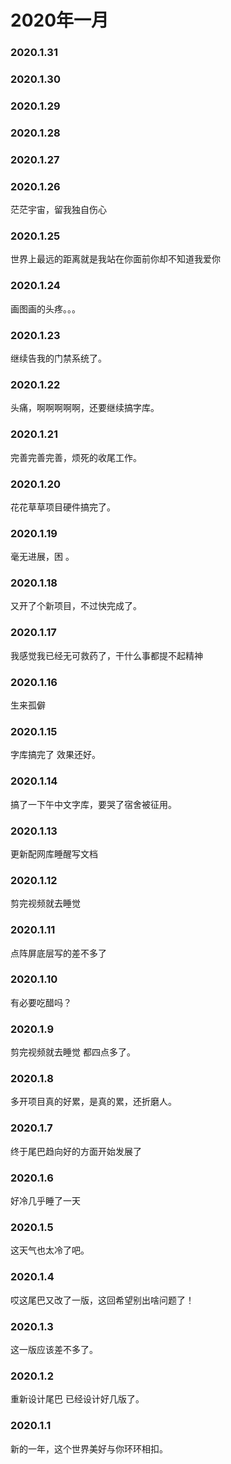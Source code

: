# 2020年一月

### 2020.1.31
### 2020.1.30 
### 2020.1.29 
### 2020.1.28 
### 2020.1.27
### 2020.1.26 
茫茫宇宙，留我独自伤心
### 2020.1.25 
世界上最远的距离就是我站在你面前你却不知道我爱你
### 2020.1.24 
画图画的头疼。。。
### 2020.1.23 
继续告我的门禁系统了。
### 2020.1.22 
头痛，啊啊啊啊啊，还要继续搞字库。
### 2020.1.21
完善完善完善，烦死的收尾工作。 
### 2020.1.20 
花花草草项目硬件搞完了。
### 2020.1.19
毫无进展，困 。 
### 2020.1.18
又开了个新项目，不过快完成了。
### 2020.1.17  
我感觉我已经无可救药了，干什么事都提不起精神
### 2020.1.16
生来孤僻
### 2020.1.15
字库搞完了 效果还好。
### 2020.1.14
搞了一下午中文字库，要哭了宿舍被征用。
### 2020.1.13
更新配网库睡醒写文档
### 2020.1.12
剪完视频就去睡觉
### 2020.1.11
点阵屏底层写的差不多了
### 2020.1.10
有必要吃醋吗？
### 2020.1.9
剪完视频就去睡觉 都四点多了。
### 2020.1.8
多开项目真的好累，是真的累，还折磨人。
### 2020.1.7
终于尾巴趋向好的方面开始发展了
### 2020.1.6
好冷几乎睡了一天
### 2020.1.5
这天气也太冷了吧。
### 2020.1.4
哎这尾巴又改了一版，这回希望别出啥问题了！
### 2020.1.3
这一版应该差不多了。
### 2020.1.2
重新设计尾巴 已经设计好几版了。
### 2020.1.1
新的一年，这个世界美好与你环环相扣。
